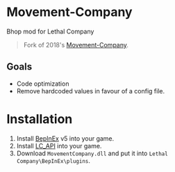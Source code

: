 # Movement-Company
Bhop mod for Lethal Company

> Fork of 2018's [Movement-Company](https://github.com/u-2018/Movement-Company).<br>

## Goals
- Code optimization
- Remove hardcoded values in favour of a config file.

# Installation
1. Install [BepInEx](https://github.com/BepInEx/BepInEx/releases) v5 into your game.
2. Install [LC_API](https://thunderstore.io/c/lethal-company/p/2018/LC_API/) into your game.
3. Download `MovementCompany.dll` and put it into `Lethal Company\BepInEx\plugins`.
